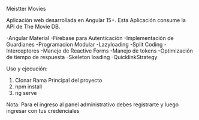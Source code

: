 Meistter Movies

Aplicación web desarrollada en Angular 15+. Esta Aplicación consume la API de The Movie DB.

-Angular Material
-Firebase para Autenticación
-Implementación de Guardianes
-Programacion Modular
-Lazyloading
-Split Coding
-Interceptores
-Manejo de Reactive Forms
-Manejo de tokens
-Optimización de tiempo de respuesta
-Skeleton loading
-QuicklinkStrategy

Uso y ejecución:
1) Clonar Rama Principal del proyecto
2) npm install
3) ng serve

Nota: Para el ingreso al panel administrativo debes registrarte y luego ingresar con tus credenciales
